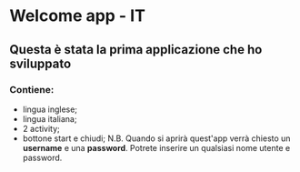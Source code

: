 # Welcome app - IT
## Questa è stata la prima applicazione che ho sviluppato
### Contiene:
- lingua inglese;
- lingua italiana;
- 2 activity;
- bottone start e chiudi;
N.B. Quando si aprirà quest'app verrà chiesto un **username** e una **password**. Potrete inserire un qualsiasi nome utente e password.